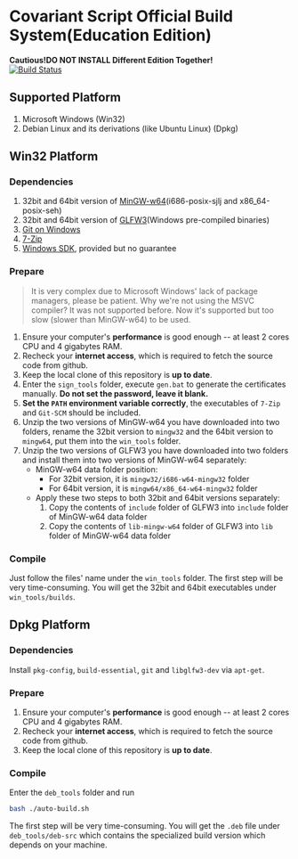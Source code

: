 # Covariant Script Official Build System(Education Edition)
**Cautious!DO NOT INSTALL Different Edition Together!**  
[![Build Status](https://travis-ci.org/scu-covariant/csbuild.svg?branch=master)](https://travis-ci.org/scu-covariant/csbuild)
## Supported Platform
1. Microsoft Windows (Win32)
2. Debian Linux and its derivations (like Ubuntu Linux) (Dpkg)
## Win32 Platform
### Dependencies
1. 32bit and 64bit version of [MinGW-w64](https://sourceforge.net/projects/mingw-w64/)(i686-posix-sjlj and x86_64-posix-seh)
2. 32bit and 64bit version of [GLFW3](https://www.glfw.org/download.html)(Windows pre-compiled binaries)
3. [Git on Windows](https://git-scm.com/)
4. [7-Zip](https://www.7-zip.org/)
5. [Windows SDK](./sign_tools), provided but no guarantee
### Prepare
> It is very complex due to Microsoft Windows' lack of package managers, please be patient. Why we're not using the MSVC compiler? It was not supported before. Now it's supported but too slow (slower than MinGW-w64) to be used.

1. Ensure your computer's **performance** is good enough -- at least 2 cores CPU and 4 gigabytes RAM.
2. Recheck your **internet access**, which is required to fetch the source code from github.
3. Keep the local clone of this repository is **up to date**.
4. Enter the `sign_tools` folder, execute `gen.bat` to generate the certificates manually. **Do not set the password, leave it blank.**
5. **Set the `PATH` environment variable correctly**, the executables of `7-Zip` and `Git-SCM` should be included.
6. Unzip the two versions of MinGW-w64 you have downloaded into two folders, rename the 32bit version to `mingw32` and the 64bit version to `mingw64`, put them into the `win_tools` folder.
7. Unzip the two versions of GLFW3 you have downloaded into two folders and install them into two versions of MinGW-w64 separately:
    - MinGW-w64 data folder position:
        - For 32bit version, it is `mingw32/i686-w64-mingw32` folder
        - For 64bit version, it is `mingw64/x86_64-w64-mingw32` folder
    - Apply these two steps to both 32bit and 64bit versions separately:
        1) Copy the contents of `include` folder of GLFW3 into `include` folder of MinGW-w64 data folder
        2) Copy the contents of `lib-mingw-w64` folder  of GLFW3 into `lib` folder of MinGW-w64 data folder
### Compile
Just follow the files' name under the `win_tools` folder. The first step will be very time-consuming. You will get the 32bit and 64bit executables under `win_tools/builds`.
## Dpkg Platform
### Dependencies
Install `pkg-config`, `build-essential`, `git` and `libglfw3-dev` via `apt-get`.
### Prepare
1. Ensure your computer's **performance** is good enough -- at least 2 cores CPU and 4 gigabytes RAM.
2. Recheck your **internet access**, which is required to fetch the source code from github.
3. Keep the local clone of this repository is **up to date**.
### Compile
Enter the `deb_tools` folder and run
```sh
bash ./auto-build.sh
```
The first step will be very time-consuming. You will get the `.deb` file under `deb_tools/deb-src` which contains the specialized build version which depends on your machine.
